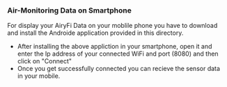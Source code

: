### Air-Monitoring Data on Smartphone

For display your AiryFi Data on your moblile phone you have to download and install the Androide application provided in this directory.

* After installing the above appliction in your smartphone, open it and enter the Ip address of your connected WiFi and port (8080) and then click on "Connect"
* Once you get successfully connected you can recieve the sensor data in your mobile.



